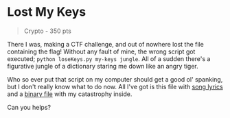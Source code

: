 # Lost My Keys
> Crypto - 350 pts

There I was, making a CTF challenge, and out of nowhere lost the file containing the flag!
Without any fault of mine, the wrong script got executed; `python loseKeys.py my-keys jungle`. 
All of a sudden there's a figurative jungle of a dictionary staring me down like an angry tiger.

Who so ever put that script on my computer should get a good ol' spanking, but I don't really know what to do now. 
All I've got is this file with [song lyrics](jungle) and a [binary file](jungle-of-keys.bin) with my catastrophy inside.

Can you helps?
